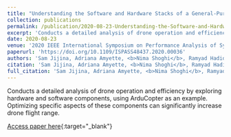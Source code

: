 ```yaml
---
title: "Understanding the Software and Hardware Stacks of a General-Purpose Cognitive Drone"
collection: publications
permalink: /publication/2020-08-23-Understanding-the-Software-and-Hardware-Stacks-of-a-General-Purpose-Cognitive-Drone
excerpt: 'Conducts a detailed analysis of drone operation and efficiency by exploring hardware and software components, using ArduCopter as an example. Optimizing specific aspects of these components can significantly increase drone flight range.'
date: 2020-08-23
venue: '2020 IEEE International Symposium on Performance Analysis of Systems and Software (ISPASS)'
paperurl: 'https://doi.org/10.1109/ISPASS48437.2020.00036'
authors: 'Sam Jijina, Adriana Amyette, <b>Nima Shoghi</b>, Ramyad Hadidi, Hyesoon Kim'
citation: 'Sam Jijina, Adriana Amyette, <b>Nima Shoghi</b>, Ramyad Hadidi, Hyesoon Kim, 2020 IEEE International Symposium on Performance Analysis of Systems and Software (ISPASS), 2020.'
full_citation: 'Sam Jijina, Adriana Amyette, <b>Nima Shoghi</b>, Ramyad Hadidi, Hyesoon Kim, &quot;Understanding the Software and Hardware Stacks of a General-Purpose Cognitive Drone.&quot; 2020 IEEE International Symposium on Performance Analysis of Systems and Software (ISPASS), 2020.'
---
```

Conducts a detailed analysis of drone operation and efficiency by exploring hardware and software components, using ArduCopter as an example. Optimizing specific aspects of these components can significantly increase drone flight range.

[Access paper here](https://doi.org/10.1109/ISPASS48437.2020.00036){:target="_blank"}
